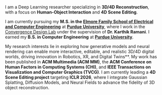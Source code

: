 I am a Deep Learning researcher specializing in **3D/4D Reconstruction**, with a focus on **Human-Object Interaction** and **4D Scene Editing**.

I am currently pursuing my **M.S. in the [Elmore Family School of Electrical and Computer Engineering](https://engineering.purdue.edu/ECE)** at **[Purdue University](https://www.purdue.edu/)**, where I work in the [Convergence Design Lab](https://engineering.purdue.edu/cdesign/wp/) under the supervision of **Dr. Karthik Ramani**. I earned my **B.S. in Computer Engineering** at **[Purdue University](https://www.purdue.edu/)**.

My research interests lie in exploring how generative models and neural rendering can enable more interactive, editable, and realistic 3D/4D digital worlds, driving innovation in Robotics, XR, and Digital Twins**. My work has been published in **ACM Multimedia (ACM MM)**, the **ACM Conference on Human Factors in Computing Systems (CHI)**, and **IEEE Transactions on Visualization and Computer Graphics (TVCG)**. I am currently leading a **4D Scene Editing project** targeting **ICLR 2026**, where I integrate Gaussian Splatting, Diffusion Models, and Neural Fields to advance the fidelity of 3D object reconstruction.